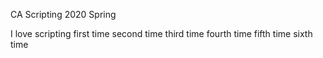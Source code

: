CA Scripting 2020 Spring

I love scripting
first time
second time
third time
fourth time
fifth time
sixth time